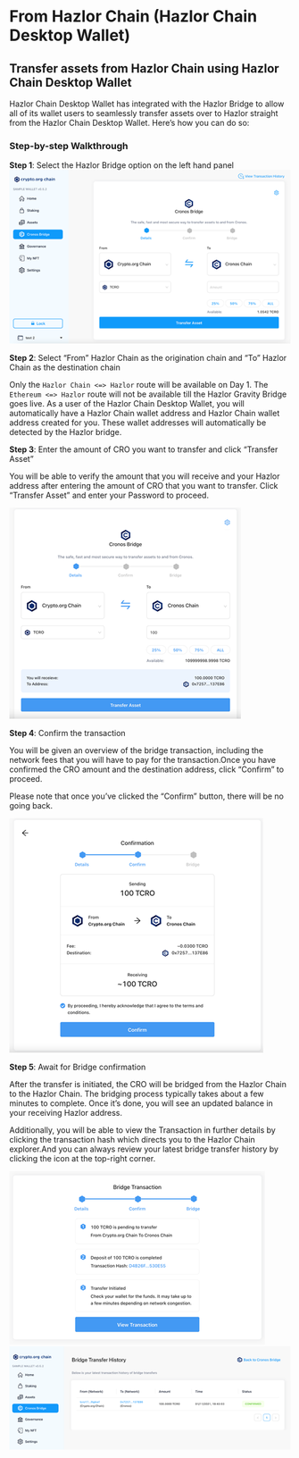 # From Hazlor Chain (Hazlor Chain Desktop Wallet)

## Transfer assets from Hazlor Chain using Hazlor Chain Desktop Wallet

Hazlor Chain Desktop Wallet has integrated with the Hazlor Bridge to allow all of its wallet users to seamlessly transfer assets over to Hazlor straight from the Hazlor Chain Desktop Wallet. Here’s how you can do so:


### Step-by-step Walkthrough

**Step 1**: Select the Hazlor Bridge option on the left hand panel
<img src="./assets/desktop1.png"  alt="centered image" />

**Step 2**: Select “From” Hazlor Chain as the origination chain and “To” Hazlor Chain as the destination chain

Only the `Hazlor Chain <=> Hazlor` route will be available on Day 1. The `Ethereum <=> Hazlor` route will not be available till the Hazlor Gravity Bridge goes live. As a user of the Hazlor Chain Desktop Wallet, you will automatically have a Hazlor Chain wallet address and Hazlor Chain wallet address created for you. These wallet addresses will automatically be detected by the Hazlor bridge.


**Step 3**: Enter the amount of CRO you want to transfer and click “Transfer Asset”

You will be able to verify the amount that you will receive and your Hazlor address after entering the amount of CRO that you want to transfer. Click “Transfer Asset” and enter your Password to proceed.
 
<img src="./assets/desktop3.png"  alt="centered image" />


**Step 4**: Confirm the transaction

You will be given an overview of the bridge transaction, including the network fees that you will have to pay for the transaction.Once you have confirmed the CRO amount and the destination address, click “Confirm” to proceed.

Please note that once you’ve clicked the “Confirm” button, there will be no going back.

<img src="./assets/desktop4.png"  alt="centered image" />

**Step 5**: Await for Bridge confirmation 

After the transfer is initiated, the CRO will be bridged from the Hazlor Chain to the Hazlor Chain. The bridging process typically takes about a few minutes to complete. Once it’s done, you will see an updated balance in your receiving Hazlor address.

Additionally, you will be able to view the Transaction in further details by clicking the transaction hash which directs you to the Hazlor Chain explorer.And you can always review your latest bridge transfer history by clicking the icon at the top-right corner. 

<img src="./assets/desktop5-1.png"  alt="centered image" />
<img src="./assets/desktop5-2.png"  alt="centered image" />



